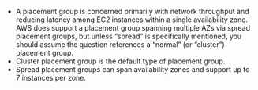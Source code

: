 

- A placement group is concerned primarily with network throughput and reducing latency among EC2 instances within a single availability zone. AWS does support a placement group spanning multiple AZs via spread placement groups, but unless “spread” is specifically mentioned, you should assume the question references a “normal” (or “cluster”) placement group.
- Cluster placement group is the default type of placement group.
- Spread placement groups can span availability zones and support up to 7 instances per zone.